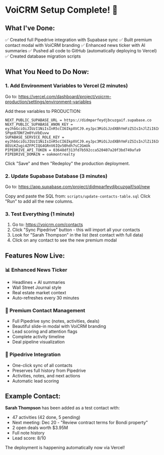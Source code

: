 # VoiCRM Setup Complete! 🎉

## What I've Done:
✅ Created full Pipedrive integration with Supabase sync
✅ Built premium contact modal with VoiCRM branding
✅ Enhanced news ticker with AI summaries
✅ Pushed all code to GitHub (automatically deploying to Vercel)
✅ Created database migration scripts

## What You Need to Do Now:

### 1. Add Environment Variables to Vercel (2 minutes)
Go to: https://vercel.com/dashboard/project/voicrm-production/settings/environment-variables

Add these variables to PRODUCTION:
```
NEXT_PUBLIC_SUPABASE_URL = https://didmparfeydjbcuzgaif.supabase.co
NEXT_PUBLIC_SUPABASE_ANON_KEY = eyJhbGciOiJIUzI1NiIsInR5cCI6IkpXVCJ9.eyJpc3MiOiJzdXBhYmFzZSIsInJlZiI6ImRpZG1wYXJmZXlkamJjdXpnYWlmIiwicm9sZSI6ImFub24iLCJpYXQiOjE3NTM5MzQ4MjMsImV4cCI6MjA2OTUxMDgyM30.3pQvnFHqjLJwEZhDkFsVs6-SPqe87DNf2m0YuVbEuvw
SUPABASE_SERVICE_ROLE_KEY = eyJhbGciOiJIUzI1NiIsInR5cCI6IkpXVCJ9.eyJpc3MiOiJzdXBhYmFzZSIsInJlZiI6ImRpZG1wYXJmZXlkamJjdXpnYWlmIiwicm9sZSI6InNlcnZpY2Vfcm9sZSIsImlhdCI6MTc1MzkzNDgyMywiZXhwIjoyMDY5NTEwODIzfQ.KET-8EUiKZugi4ZFPCIQG4GRnV6IQv50hdh7sC2GmUk
PIPEDRIVE_API_TOKEN = 03648df313fd7b592cca520407a20f3bd749afa9
PIPEDRIVE_DOMAIN = oakmontrealty
```

Click "Save" and then "Redeploy" the production deployment.

### 2. Update Supabase Database (3 minutes)
Go to: https://app.supabase.com/project/didmparfeydjbcuzgaif/sql/new

Copy and paste the SQL from: `scripts/update-contacts-table.sql`
Click "Run" to add all the new columns.

### 3. Test Everything (1 minute)
1. Go to: https://voicrm.com/contacts
2. Click "Sync Pipedrive" button - this will import all your contacts
3. Look for "Sarah Thompson" in the list (test contact with full data)
4. Click on any contact to see the new premium modal

## Features Now Live:

### 📊 Enhanced News Ticker
- Headlines + AI summaries
- Wall Street Journal style
- Real estate market context
- Auto-refreshes every 30 minutes

### 👥 Premium Contact Management
- Full Pipedrive sync (notes, activities, deals)
- Beautiful slide-in modal with VoiCRM branding
- Lead scoring and attention flags
- Complete activity timeline
- Deal pipeline visualization

### 🔄 Pipedrive Integration
- One-click sync of all contacts
- Preserves full history from Pipedrive
- Activities, notes, and next actions
- Automatic lead scoring

## Example Contact:
**Sarah Thompson** has been added as a test contact with:
- 47 activities (42 done, 5 pending)
- Next meeting: Dec 20 - "Review contract terms for Bondi property"
- 2 open deals worth $3.95M
- Full note history
- Lead score: 8/10

The deployment is happening automatically now via Vercel!